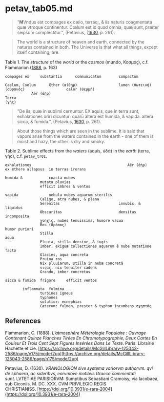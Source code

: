 # petav_tab05.md

>"**M**Vndus est compages ex cælo, terráq;, & iis naturis coagmentata quæ vtroque continentur. Cœlum est id quod omnia, quæ sunt, præter seipsum complectitur.", (Petavius, ([1630](https://doi.org/10.3931/e-rara-2004), p. 261).

>The world is a structure of heaven and earth, connected by the natures contained in both.
The Universe is that what all things, except itself containing, are.

Table 1. The *structure* of the *world* or the *cosmos* (mundo, Κοσμόϛ), c.f. Flammarion ([1888](https://archive.org/details/McGillLibrary-125043-2586/page/n175/mode/2up), p. 163)
~~~
compages ex		substantia		communicatum		compactum

Caelum, Coelum		Æther (αίθήρ)					lumen (Φωτεινή)
(ούρανός)					calor (θερμή)	
			Aër (άήρ)			
Terra			
(γής)			
~~~

>"De iis, quæ in sublimi cernuntur.
EX aquis, que in terra sunt, exhalationes oriri dicuntur: quarū altera est humida, & vapida: altera sicca, & fumida.", (Petavius, [1630](https://doi.org/10.3931/e-rara-2004), p. 261).

>About those things which are seen in the sublime.
It is said that vapors arise from the waters contained in the earth - one of them is moist and hazy, the other is dry and smoky.

Table 2. Sublime effects from the *waters* (aquis, ύδά) in the *earth* (terra, γής), c.f. `petav_tr01`.
~~~										
exhalationes											Aër (άήρ)			ex æthere allapsus	in terras irorans

humida &			coacta nubes			
				mutata pluvias			
				efficit imbres & ventos			
					
vapida				nebula nubes aquarum sterilis			
				Caligo, atra nubes, & plena			
				Serenitas							innubis, & liquidus		
				Obscuritas							densitas incomposita		
				χνηχις, nubes tenuissima, humore vacua			
				Ros (δρόσος)											humor puriori	
				Stilla															aqua
				Pluuia, stilla densior, & iugis			
				Imber, exiguæ collectiones aquarum è nube mutatione factæ			
				Glacies, aqua concreta			
				Pruina ros			
				Nix pluuiarum, stilla in nubæ concretâ			
				νιςας, nix tenuiter cadens			
				Grando, imber concretus			
					
sicca & fumida	frigore		efficit ventos 			
					
		inflammata	fulmina			
				turbines igneus			
				typhones			
				solutior: ecnephias			
				Cæterum: fulmen, prester & typhon incumbens σχηπτός			
~~~



## References

Flammarion, C. (1888). *L’atmosphère Métérologie Populaire : Ouvrage Contenant Quinze Planches Tirées En Chromotypographie, Deux Cartes En Couleur Et Trois Cent Sept Figures Insérées Dans Le Texte*. Paris: Librairie Hachette et cie. [https://archive.org/details/McGillLibrary-125043-2586/page/n175/mode/2up](https://archive.org/details/McGillLibrary-125043-2586/page/n175/mode/2up)

Petavius, D. (1630). *VRANOLOGION sive systema variorvm authorvm. qvi de sphaera, ac sideribvs, eorvmove motibvs Graece commentati sunt*. LVTETIAE PARISIORVM: Sumptibus Sebastiani Cramoisy, via Iacobaea, sub Ciconiis. M. DC. XXX. CVM PRIVILEGIO REGIS CHRISTIANISS. [https://doi.org/10.3931/e-rara-2004](https://doi.org/10.3931/e-rara-2004)
